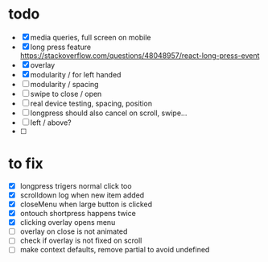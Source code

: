 # todo

- [x] media queries, full screen on mobile  
- [x] long press feature https://stackoverflow.com/questions/48048957/react-long-press-event  
- [x] overlay  
- [x] modularity / for left handed  
- [ ] modularity / spacing  
- [ ] swipe to close / open  
- [ ] real device testing, spacing, position  
- [ ] longpress should also cancel on scroll, swipe...  
- [ ] left / above?  
- [ ]   

# to fix

- [x] longpress trigers normal click too  
- [x] scrolldown log when new item added  
- [x] closeMenu when large button is clicked  
- [x] ontouch shortpress happens twice  
- [x] clicking overlay opens menu  
- [ ] overlay on close is not animated  
- [ ] check if overlay is not fixed on scroll  
- [ ] make context defaults, remove partial to avoid undefined  